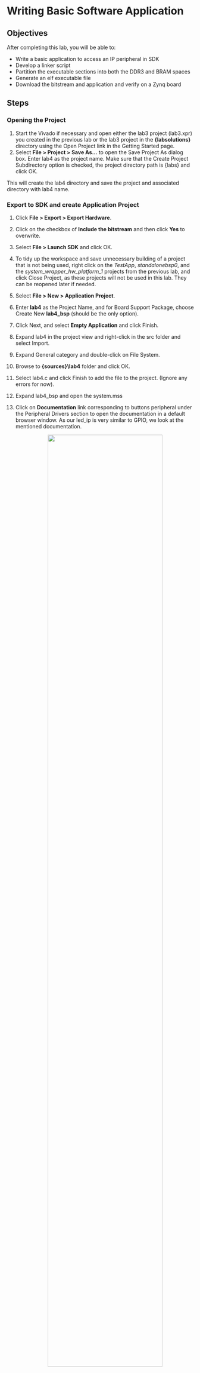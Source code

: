 # Writing Basic Software Application

## Objectives

After completing this lab, you will be able to:
*	Write a basic application to access an IP peripheral in SDK
*	Develop a linker script
*	Partition the executable sections into both the DDR3 and BRAM spaces
*	Generate an elf executable file
*	Download the bitstream and application and verify on a Zynq board

## Steps

### Opening the Project

1.	Start the Vivado if necessary and open either the lab3 project (lab3.xpr) you created in the previous lab or the lab3 project in the **{labsolutions}** directory using the Open Project link in the Getting Started page.
2.	Select **File > Project > Save As…** to open the Save Project As dialog box. Enter lab4 as the project name.  Make sure that the Create Project Subdirectory option is checked, the project directory path is {labs} and click OK.

This will create the lab4 directory and save the project and associated directory with lab4 name.

### Export to SDK and create Application Project

1.	Click **File > Export > Export Hardware**.
2.	Click on the checkbox of **Include the bitstream** and then click **Yes** to overwrite.
3.	Select **File > Launch SDK** and click OK.
1.	To tidy up the workspace and save unnecessary building of a project that is not being used, right click on the _TestApp_, _standalonebsp0_, and the *system_wrapper_hw_platform_1* projects from the previous lab, and click Close Project, as these projects will not be used in this lab. They can be reopened later if needed.
2.	Select **File > New > Application Project**.
3.	Enter **lab4** as the Project Name, and for Board Support Package, choose Create New **lab4_bsp** (should be the only option).
4.	Click Next, and select **Empty Application** and click Finish.
5.	Expand lab4 in the project view and right-click in the src folder and select Import.
6.	Expand General category and double-click on File System.
7.	Browse to **{sources}\lab4** folder and click OK.
8.	Select lab4.c and click Finish to add the file to the project. (Ignore any errors for now).
9.	Expand lab4_bsp and open the system.mss
10.	Click on **Documentation** link corresponding to buttons peripheral under the Peripheral Drivers section to open the documentation in a default browser window.  As our led_ip is very similar to GPIO, we look at the mentioned documentation.

    <p align="center">
    <img src ="./pics/lab 4/1drvdoc.JPG" width="80%" height="80%"/>
    </p>
    <p align = "center">
    <i>Accessing device driver documentation</i>
    </p>

11.	View the various C and Header files associated with the _GPIO_ by clicking Files at the top of the page.
12.	Double-click on lab4.c in the Project Explorer view to open the file.  This will populate the _Outline tab_.  
13.	Double click on _xgpio.h_ in the Outline view on the right of the screen and review the contents of the file to see the available function calls for the GPIO.

    <p align="center">
    <img src ="./pics/lab 4/2outlinevw.JPG" width="40%" height="80%"/>
    </p>
    <p align = "center">
    <i>Outline View</i>
    </p>


    The following steps must be performed in your software application to enable reading from the GPIO: 1) Initialize the GPIO, 2) Set data direction, and 3) Read the data

    Find the descriptions for the following functions:

    **XGpio_Initialize** (XGpio \*InstancePtr, u16 DeviceId)
    _InstancePtr_ is a pointer to an XGpio instance.  The memory the pointer references must be pre-allocated by the caller.  Further calls to manipulate the component through the XGpio API must be made with this pointer.

    _DeviceId_ is the unique id of the device controlled by this XGpio component.  Passing in a device id associates the generic XGpio instance to a specific device, as chosen by the caller or application developer.

    **XGpio_SetDataDirection** (XGpio \*InstancePtr, unsigned Channel, u32 DirectionMask)

    _InstancePtr_ is a pointer to the XGpio instance to be worked on.

    _Channel_ contains the channel of the GPIO (1 or 2) to operate on.

    _DirectionMask_ is a bitmask specifying which bits are inputs and which are outputs.  Bits set to 0 are output and bits set to 1 are input.  

    **XGpio_DiscreteRead**(XGpio \*InstancePtr, unsigned channel)

    _InstancePtr_ is a pointer to the XGpio instance to be worked on.

    _Channel_ contains the channel of the GPIO (1 or 2) to operate on
14.	Open the header file **xparameters.h** by double-clicking on **xparameters.h** in the Outline tab

     The xparameters.h file contains the address map for peripherals in the system. This file is generated from the hardware platform description from Vivado. Find the following #define used to identify the switches peripheral:
```C
#define XPAR_SWITCHES_DEVICE_ID 1
```
> Note the number might be different

  Notice the other #define XPAR_SWITCHES* statements in this section for the switches peripheral, and in particular the address of the peripheral defined by: XPAR_SWITCHES_BASEADDR

15.	Modify line 14 of lab4.c to use this macro (#define) in the XGpio_Initialize function.

```C
1 #include "xparameters.h"
2 #include "xgpio.h"
3
4 //====================================================
5
6 int main (void)
7 {
8
9    XGpio dip, push;
10   int i, psb_check, dip_check;
11
12   xil_printf("-- Start of the Program --\r\n");
13
14   XGpio_Initialize(&dip, XPAR_DIP_DEVICE_ID); // Modify this
15   XGpio_SetDataDirection(&dip, 1, 0xffffffff);
16
17   XGpio_Initialize(&push, XPAR_PUSH_DEVICE_ID); // Modify this
18   XGpio_SetDataDirection(&push, 1, 0xffffffff);
19
20
21   while (1)
22   {
23	  psb_check = XGpio_DiscreteRead(&push, 1);
24	  xil_printf("Push Buttons Status %x\r\n", psb_check);
25	  dip_check = XGpio_DiscreteRead(&dip, 1);
26	  xil_printf("DIP Switch Status %x\r\n", dip_check);
27	  
28	  // output dip switches value on LED_ip device
29	  
30	  for (i=0; i<9999999; i++);
31   }
32 }

```

16.	Do the same for the **BUTTONS**; find the macro (#define) for the **BUTTONS** peripheral in **xparameters.h**, and modify line 17 in lab4.c, and save the file.

    The project will be rebuilt. If there are any errors, check and fix your code. Your C code will eventually read the value of the switches and output it to the led_ip.

1.	Select **lab4_bsp** in the project view, right-click, and select Board Support Package Settings.
2.	Select drivers on the left (under Overview)
3.	If the led_ip driver has not already been selected, select Generic under the Driver column for led_ip to access the dropdown menu. From the dropdown menu, select led_ip, and click OK.

    <p align="center">
    <img src ="./pics/lab 4/3assigndrv.JPG" width="80%" height="80%"/>
    </p>
    <p align = "center">
    <i> Assign led_ip driver </i>
    </p>

###	Examine the Driver code

The driver code was generated automatically when the IP template was created. The driver includes higher level functions which can be called from the user application. The driver will implement the low level functionality used to control your peripheral.
1.	In windows explorer, browse to **led_ip\ip_repo\led_ip_1.0\drivers\led_ip_v1_0\src**
Notice the files in this directory and open **led_ip.c**. This file only includes the header file for the IP.
2.	Close led_ip.c and open the header file **led_ip.h** and notice the macros:

```C
LED_IP_mWriteReg( … )
LED_IP_mReadReg( … )
```
    e.g: search for the macro name LED_IP_mWriteReg:

   ```C
   /**
    *
    * Write a value to a LED_IP register. A 32 bit write is performed.
    * If the component is implemented in a smaller width, only the least
    * significant data is written.
    *
    * @param   BaseAddress is the base address of the LED_IP device.
    * @param   RegOffset is the register offset from the base to write to.
    * @param   Data is the data written to the register.
    *
    * @return  None.
    *
    * @note
    * C-style signature:
    * 	void LED_IP_mWriteReg(Xuint32 BaseAddress, unsigned RegOffset,    Xuint32 Data)
     *
    */
  #define LED_IP_mWriteReg(BaseAddress, RegOffset, Data) \
      	Xil_Out32((BaseAddress) + (RegOffset), (Xuint32)(Data))
  ```
  For this driver, you can see the macros are aliases to the lower level functions *Xil_Out32( )* and *Xil_Out32( )*. The macros in this file make up the higher level API of the led_ip driver. If you are writing your own driver for your own IP, you will need to use low level functions like these to read and write from your IP as required. The low level hardware access functions are wrapped in your driver making it easier to use your IP in an Application project.

3.	Modify your C code (see figure below, or you can find modified code in lab4_sol.c from the {sources} folder) to echo the dip switch settings on the LEDs by using the led_ip driver API macros, and save the application.

4.	Include the header file:

```C
#include "led_ip.h"
```

5.	Include the function to write to the IP (insert before the for loop):
```C
LED_IP_mWriteReg(XPAR_LED_IP_S_AXI_BASEADDR, 0, dip_check);
```

Remember that the hardware address for a peripheral (e.g. the macro XAR_LED_IP_S_AXI_BASEADDR in the line above) can be found in xparameters.h

```C
#include "xparameters.h"
#include "xgpio.h"
#include "led_ip.h"
//====================================================

int main (void)
{

   XGpio dip, push;
   int i, psb_check, dip_check;

   xil_printf("-- Start of the Program --\r\n");

   XGpio_Initialize(&dip, XPAR_SWITCHES_DEVICE_ID); // Modify this
   XGpio_SetDataDirection(&dip, 1, 0xffffffff);

   XGpio_Initialize(&push, XPAR_BUTTONS_DEVICE_ID); // Modify this
   XGpio_SetDataDirection(&push, 1, 0xffffffff);


   while (1)
   {
	  psb_check = XGpio_DiscreteRead(&push, 1);
	  xil_printf("Push Buttons Status %x\r\n", psb_check);
	  dip_check = XGpio_DiscreteRead(&dip, 1);
	  xil_printf("DIP Switch Status %x\r\n", dip_check);

	  // output dip switches value on LED_ip device
	  LED_IP_mWriteReg(XPAR_LED_IP_S_AXI_BASEADDR, 0, dip_check);

	  for (i=0; i<9999999; i++);
   }
}
```
6.	Save the file and the program will be compiled again.

### Analyze Assembled Object Files

1.	Launch the shell from SDK by selecting **Xilinx Tools > Launch Shell**.
2.	Change the directory to **lab4\Debug** using the cd command in the shell.
You can determine your directory path and the current directory contents by using the pwd and dir commands.
3.	Type **arm-none-eabi-objdump –h lab4.elf** at the prompt in the shell window to list various sections of the program, along with the starting address and size of each section
You should see results similar to that below:

    <p align="center">
    <img src ="./pics/lab 4/4shellop.JPG" width="80%" height="80%"/>
    </p>
    <p align = "center">
    <i> Object dump results - .text, .stack, and .heap in the DDR3 space </i>
    </p>

### Verify in Hardware

1.	Make sure that micro-USB cable(s) is(are) connected between the board and the PC. Turn ON the power.
2.	Select the   tab.  If it is not visible then select **Window > Show view > Other.. > Terminal**.
3.	Click on the connect button and if required, select appropriate COM port (depends on your computer), and configure it with the parameters as shown. (These settings may have been saved from previous lab).

1.	Select **Xilinx Tools > Program FPGA**.
2.	Click the Program button to program the FPGA.
3.	Select lab4 in Project Explorer, right-click and select **Run As > Launch on Hardware (System Debugger)** to download the application, execute ps7_init, and execute lab4.elf

    <p align="center">
    <img src ="./pics/lab 4/5sdkop.JPG" width="30%" height="80%"/>
    </p>
    <p align = "center">
    <i> DIP switch and Push button settings displayed in SDK terminal </i>
    </p>

    Note: Setting the DIP switches and push buttons will change the results displayed.

1.	Right click on lab4 and click Generate Linker Script…
Note that all four major sections, code, data, stack and heap are to be assigned to BRAM controller.
2.	In the Basic Tab change the Code and Data sections to **ps7_ddr_0**, leaving the Heap and Stack in section to **axi_bram_ctrl_0_S_AXI_BASEADDR** memory and click **Generate**, and click Yes to overwrite.

     <p align="center">
     <img src ="./pics/lab 4/6bram.JPG" width="71%" height="80%"/>
     </p>
     <p align = "center">
     <i> Targeting Stack/Heap sections to BRAM </i>
     </p>

    The program will compile again.
3.	Type **arm-none-eabi-objdump –h lab4.elf** at the prompt in the shell window to list various sections of the program, along with the starting address and size of each section

    You should see results similar to that below:

    <p align="center">
    <img src ="./pics/lab 4/7shellop.jpg" width="60%" height="80%"/>
    </p>
    <p align = "center">
    <i>The .heap and .stack sections targeted to BRAM whereas the rest of the application is in DDR </i>
    </p>


    Flip the DIP switches and verify that the LEDs light according to the switch settings. Verify that you see the results of the DIP switch and Push button settings in SDK Terminal.

1.	Select lab4 in Project Explorer, right-click and select **Run As > Launch on Hardware (System Debugger)** to download the application, execute ps7_init, and execute lab4.elf

     Click Yes if prompted to stop the execution and run the new application.

     Observe the SDK Terminal window as the program executes.  Play with dip switches and observe the LEDs.  Notice that the system is relatively slow in displaying the message in the Terminal tab and to change in the switches as the stack and heap are from a non-cached BRAM memory.

2.	When finished, click on the Terminate button in the Console tab.
3.	Exit SDK and Vivado.
4.	Power **OFF** the board.

## Conclusion

Use SDK to define, develop, and integrate the software components of the embedded system.  You can define a device driver interface for each of the peripherals and the processor.  SDK imports an hdf file, creates a corresponding MSS file and lets you update the settings so you can develop the software side of the processor system.  You can then develop and compile peripheral-specific functional software and generate the executable file from the compiled object code and libraries.  If needed, you can also use a linker script to target various segments in various memories.  When the application is too big to fit in the internal BRAM, you can download the application in external memory and then execute the program.
